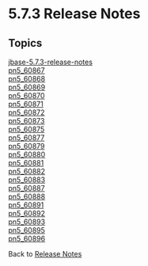 # 5.7.3 Release Notes

<PageHeader />

## Topics

[jbase-5.7.3-release-notes](./jbase-5.7.3-release-notes)  
[pn5_60867](./pn5_60867)  
[pn5_60868](./pn5_60868)  
[pn5_60869](./pn5_60869)  
[pn5_60870](./pn5_60870)  
[pn5_60871](./pn5_60871)  
[pn5_60872](./pn5_60872)  
[pn5_60873](./pn5_60873)  
[pn5_60875](./pn5_60875)  
[pn5_60877](./pn5_60877)  
[pn5_60879](./pn5_60879)  
[pn5_60880](./pn5_60880)  
[pn5_60881](./pn5_60881)  
[pn5_60882](./pn5_60882)  
[pn5_60883](./pn5_60883)  
[pn5_60887](./pn5_60887)  
[pn5_60888](./pn5_60888)  
[pn5_60891](./pn5_60891)  
[pn5_60892](./pn5_60892)  
[pn5_60893](./pn5_60893)  
[pn5_60895](./pn5_60895)  
[pn5_60896](./pn5_60896)  

Back to [Release Notes](./../README.md)

  
<PageFooter />
